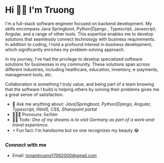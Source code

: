 # Hi 👋🏾 I'm Truong


I'm a full-stack software engineer focused on backend development. My skills encompass Java Springboot, Python|Django , Typescript, Javascript, Angular, and a range of other tools. This expertise enables me to develop solutions that seamlessly connect technology with business requirements.  In addition to coding, I hold a profound interest in business development, which significantly enriches my problem-solving approach.

In my journey,  I've had the privilege to develop specialized software solutions for businesses in my community. These solutions span across different industries, including healthcare, education, inventory, e-payments, management tools, etc.

Collaboration is something I truly value, and being part of a team knowing that the software I build is helping others by solving their problems gives me a great sense of satisfaction.


- 💬 Ask me anything about: _Java|Springboot, Python|Django, Angular, Typescript, Html5, CSS, Sharepoint portal_
- 🧔🏾‍♂️ Pronouns: _he/him_
- 👌🏾 Todo: _One of my dreams is to visit Germany as part of a work-and-travel experience._
- ⚡ Fun fact: I'm handsome but no one recognizes my beauty 😂

### Connect with me
- Email: tonamtruong17062000@gmail.com
